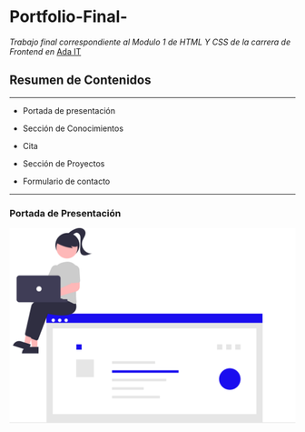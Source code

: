 # Portfolio-Final-

*Trabajo final correspondiente al Modulo 1 de HTML Y CSS de la carrera de Frontend en* [Ada IT](https://adaitw.org)

## Resumen de Contenidos
---

- Portada de presentación

- Sección de Conocimientos

- Cita

- Sección de Proyectos

- Formulario de contacto

---

### Portada de Presentación

![imagen presenacion](imagen/undraw_online_resume_re_ru7s.svg)






